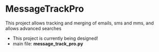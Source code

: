 # MessageTrackPro
This project allows tracking and merging of emails, sms and mms, and allows advanced searches

* This project is currently being designed!
* main file: **message_track_pro.py**